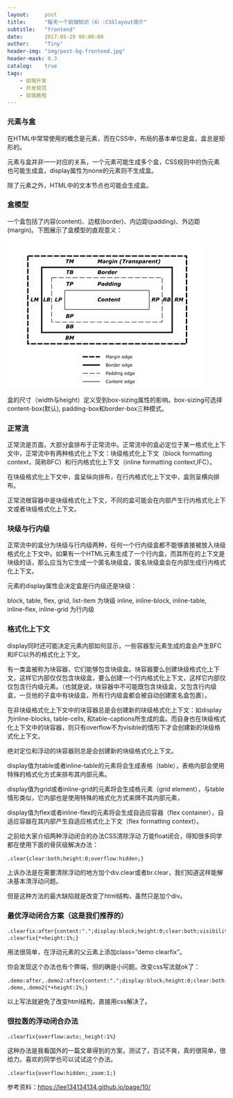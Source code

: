 ```yaml
---
layout:     post
title:      "每天一个前端知识（4）:CSSlayout简介"
subtitle:   "frontend"
date:       2017-05-29 00:00:00
author:     "Tiny"
header-img: "img/post-bg-frontend.jpg"
header-mask: 0.3
catalog:    true
tags:
    - 前端开发
    - 开发规范
    - 前端教程
---
```


### 元素与盒

在HTML中常常使用的概念是元素，而在CSS中，布局的基本单位是盒，盒总是矩形的。

元素与盒并非一一对应的关系，一个元素可能生成多个盒，CSS规则中的伪元素也可能生成盒，display属性为none的元素则不生成盒。

除了元素之外，HTML中的文本节点也可能会生成盒。

### 盒模型

一个盒包括了内容(content)、边框(border)、内边距(padding)、外边距(margin)。下图展示了盒模型的直观意义：

![](/img/fed/4-1.png)

盒的尺寸（width与height）定义受到box-sizing属性的影响。box-sizing可选择content-box(默认), padding-box和border-box三种模式。

### 正常流

正常流是页面，大部分盒排布于正常流中。正常流中的盒必定位于某一格式化上下文中，正常流中有两种格式化上下文：块级格式化上下文（block formatting context，简称BFC）和行内格式化上下文（inline formatting context,IFC）。

在块级格式化上下文中，盒呈纵向排布，在行内格式化上下文中，盒则呈横向排布。

正常流根容器中是块级格式化上下文，不同的盒可能会在内部产生行内格式化上下文或者块级格式化上下文。

### 块级与行内级

正常流中的盒分为块级与行内级两种，任何一个行内级盒都不能够直接被放入块级格式化上下文中。如果有一个HTML元素生成了一个行内盒，而其所在的上下文是块级的话，那么应当为它生成一个匿名块级盒，匿名块级盒会在内部生成行内格式化上下文。

元素的display属性会决定盒是行内级还是块级：

block, table, flex, grid, list-item 为块级
inline, inline-block, inline-table, inline-flex, inline-grid 为行内级

### 格式化上下文

display同时还可能决定元素内部如何显示，一些容器型元素生成的盒会产生BFC和IFC以外的格式化上下文。

有一类盒被称为块容器，它们能够包含块级盒。块容器要么创建块级格式化上下文，这样它内部仅仅包含块级盒，要么创建一个行内格式化上下文，这样它内部仅仅包含行内级元素。（也就是说，块容器中不可能既包含块级盒，又包含行内级盒，一旦他的子盒中有块级盒，所有行内级盒都会被自动创建匿名盒包裹）。

在非块级格式化上下文中的块容器总是会创建新的块级格式化上下文：如display为inline-blocks, table-cells, 和table-captions所生成的盒。而自身也在块级格式化上下文中的块容器，则只有overflow不为visible的情形下才会创建新的块级格式化上下文。

绝对定位和浮动的块容器则总是会创建新的块级格式化上下文。

display值为table或者inline-table的元素将会生成表格（table），表格内部会使用特殊的格式化方式来排布其内部元素。

display值为grid或者inline-grid的元素将会生成格元素（grid element），与table情形类似，它内部也是使用特殊的格式化方式来牌不其内部元素，

display值为flex或者inline-flex的元素将会生成自适应容器（flex container），自适应容器在其内部产生自适应格式化上下文（flex formatting context）。

之前给大家介绍两种浮动闭合的办法CSS清除浮动 万能float闭合，得知很多同学都在使用下面的骨灰级解决办法：

    .clear{clear:both;height:0;overflow:hidden;}
    
上诉办法是在需要清除浮动的地方加个div.clear或者br.clear，我们知道这样能解决基本清浮动问题。

但是这种方法的最大缺陷就是改变了html结构，虽然只是加个div。

### 最优浮动闭合方案（这是我们推荐的）

    .clearfix:after{content:".";display:block;height:0;clear:both;visibility:hidden}
    .clearfix{*+height:1%;}
    
用法很简单，在浮动元素的父云素上添加class=”demo clearfix”。

你会发现这个办法也有个弊端，但的确是小问题。改变css写法就ok了：

    .demo:after,.demo2:after{content:".";display:block;height:0;clear:both;visibility:hidden}
    .demo,.demo2{*+height:1%;}
    
以上写法就避免了改变html结构，直接用css解决了。

### 很拉轰的浮动闭合办法

    .clearfix{overflow:auto;_height:1%}
    
这种办法是我看国外的一篇文章得到的方案，测试了，百试不爽，真的很简单，很给力。喜欢的同学也可以试试这个办法。

    .clearfix{overflow:hidden;_zoom:1;}
    
参考资料：https://lee134134134.github.io/page/10/






